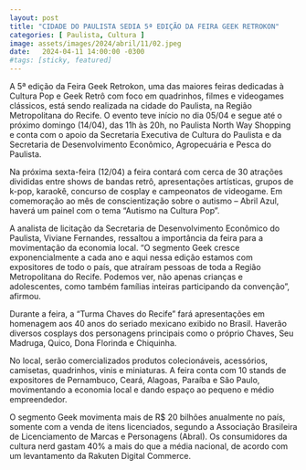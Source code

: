 ```yaml
---
layout: post
title: "CIDADE DO PAULISTA SEDIA 5ª EDIÇÃO DA FEIRA GEEK RETROKON"
categories: [ Paulista, Cultura ]
image: assets/images/2024/abril/11/02.jpeg
date:   2024-04-11 14:00:00 -0300
#tags: [sticky, featured]
---
```

A 5ª edição da Feira Geek Retrokon, uma das maiores feiras dedicadas à Cultura Pop e Geek Retrô com foco em quadrinhos, filmes e videogames clássicos, está sendo realizada na cidade do Paulista, na Região Metropolitana do Recife. O evento teve início no dia 05/04 e segue até o próximo domingo (14/04), das 11h às 20h, no Paulista North Way Shopping e conta com o apoio da Secretaria Executiva de Cultura do Paulista e da Secretaria de Desenvolvimento Econômico, Agropecuária e Pesca do Paulista.

Na próxima sexta-feira (12/04) a feira contará com cerca de 30 atrações divididas entre shows de bandas retrô, apresentações artísticas, grupos de k-pop, karaokê, concurso de cosplay e campeonatos de videogame. Em comemoração ao mês de conscientização sobre o autismo – Abril Azul, haverá um painel com o tema “Autismo na Cultura Pop”.

A analista de licitação da Secretaria de Desenvolvimento Econômico do Paulista, Viviane Fernandes, ressaltou a importância da feira para a movimentação da economia local. “O segmento Geek cresce exponencialmente a cada ano e aqui nessa edição estamos com expositores de todo o país, que atraíram pessoas de toda a Região Metropolitana do Recife. Podemos ver, não apenas crianças e adolescentes, como também famílias inteiras participando da convenção”, afirmou.

Durante a feira, a “Turma Chaves do Recife” fará apresentações em homenagem aos 40 anos do seriado mexicano exibido no Brasil. Haverão diversos cosplays dos personagens principais como o próprio Chaves, Seu Madruga, Quico, Dona Florinda e Chiquinha. 

No local, serão comercializados produtos colecionáveis, acessórios, camisetas, quadrinhos, vinis e miniaturas. A feira conta com 10 stands de expositores de Pernambuco, Ceará, Alagoas, Paraíba e São Paulo, movimentando a economia local e dando espaço ao pequeno e médio empreendedor.  

O segmento Geek movimenta mais de R$ 20 bilhões anualmente no país, somente com a venda de itens licenciados, segundo a Associação Brasileira de Licenciamento de Marcas e Personagens (Abral). Os consumidores da cultura nerd gastam 40% a mais do que a média nacional, de acordo com um levantamento da Rakuten Digital Commerce.